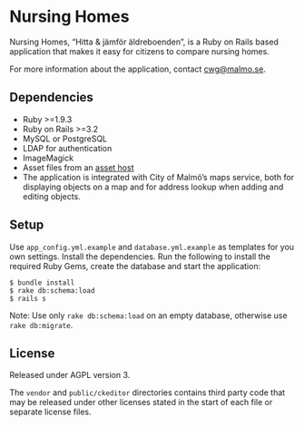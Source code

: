 # Nursing Homes
Nursing Homes, “Hitta & jämför äldreboenden”, is a Ruby on Rails based application that makes it easy for citizens to compare nursing homes.

For more information about the application, contact cwg@malmo.se.

## Dependencies
* Ruby >=1.9.3
* Ruby on Rails >=3.2
* MySQL or PostgreSQL
* LDAP for authentication
* ImageMagick
* Asset files from an [asset host](http://malmo.se/wag)
* The application is integrated with City of Malmö’s maps service, both for displaying objects on a map and for address lookup when adding and editing objects.

## Setup
Use `app_config.yml.example` and `database.yml.example` as templates for you own settings. Install the dependencies. Run the following to install the required Ruby Gems, create the database and start the application:

```shell
$ bundle install
$ rake db:schema:load
$ rails s
```

Note: Use only `rake db:schema:load` on an empty database, otherwise use `rake db:migrate`.

## License
Released under AGPL version 3.

The `vendor` and `public/ckeditor` directories contains third party code that may be released under other licenses stated in the start of each file or separate license files.
